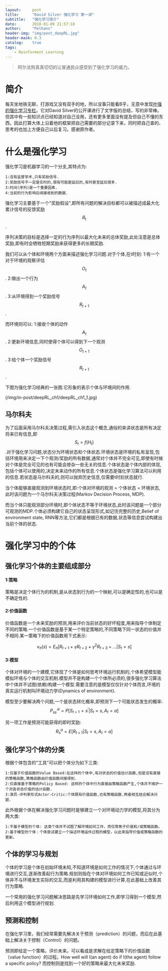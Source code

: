```yaml
---
layout:     post
title:      "David Silver 强化学习 第一讲" 
subtitle:   "强化学习简介"
date:       2018-01-09 21:57:18
author:     "Pelhans"
header-img: "img/post_deepRL.jpg"
header-mask: 0.3 
catalog:    true
tags:
    - Reinforment Learning
---
```



> 阿尔法狗真真切切的让普通民众感受到了强化学习的威力。

# 简介

每天坐地铁无聊，打游戏又没有双手的地，所以没事只能看B乎，无意中发现[叶强的强化学习专栏](https://zhuanlan.zhihu.com/reinforce)。它对David Silver的公开课进行了文字版的总结，写的非常棒。但其中有一些知识点已经知道对自己没用，还有更多里面没有提及但自己不懂的东西，因此打算大体上沿着他的框架把自己需要的部分记录下来，同时把自己查的、思考的也加上方便自己以后复习。感谢原作者。

# 什么是强化学习

强化学习是机器学习的一个分支,其特点为:

	1:没有监督学术,只有奖励信号.
	2:奖励信号不一定是实时的,很有可能是延后的,有时甚至延后很多.
	3:时间(序列)是一个重要因素.
	4:当前的行为影响后续接收到的数据.

强化学习主要基于一个"奖励假设",即所有问题的解决目标都可以被描述成最大化累计信号的反馈奖励$$R_t$$.

序列决策的目标是选择一定的行为序列以最大化未来的总体奖励,此处注意是总体奖励,即有时会牺牲短期奖励来获得更多的长期奖励.

我们可以从个体和环境两个方面来描述强化学习问题.对于个体,在t时刻:
	1:有一个对于环境的观察评估$$O_t$$.
	2:做出一个行为$$A_t$$.
	3:从环境得到一个奖励信号$$R_{t+1}$$.

而环境则可以:
	1:接收个体的动作$$A_t$$.
	2:更新环境信息,同时使得个体可以得到下一个观测$$O_{t+1}$$.
	3:给个体一个奖励信号$$R_{t+1}$$.

下图为强化学习经典的一张图.它形象的表示个体与环境间的作用.

(/img/in-post/deepRL_ch1/deepRL_ch1_1.jpg)

## 马尔科夫

为了后面采用马尔科夫决策过程,需引入状态这个概念,通俗的来讲状态是所有决定将来已有信息,即$$S_t = f(H_{t})$$.对于强化学习问题,状态分为环境状态和个体状态.环境状态是环境的私有呈现,包括环境用来决定一下个观测/奖励的所有数据,通常对个体并不完全可见,即使有时候对个体是完全可见的也有可能会掺杂一些无关的信息.个体状态是个体内部的体现,包括个体可以使用的,决定未来动作的所有信息.个体状态是强化学习算法可以利用的信息.若状态是马尔科夫的,则可以抛弃历史信息,仅需要t时刻状态就行.

当个体能够直接观测到环境状态时,即:个体对环境的观测 = 个体状态 = 环境状态,此时该问题为一个马尔科夫决策过程(Markov Decision Process, MDP).

而当个体只能观测部分环境时,即个体状态不等于环境状态,此时该问题是一个部分可观测的MDP.个体必须构建它自己的状态呈现形式,如记住完整的历史,Belief of environment state, RNN等方法,它们都是根据已有的数据,状态等信息尝试构建出当前个体的状态.

# 强化学习中的个体

## 强化学习个体的主要组成部分

#### 1:策略

策略是决定个体行为的机制,是从状态到行为的一个映射,可以是确定性的,也可以是不确定性的.

#### 2:价值函数

价值函数是一个未来奖励的预测,用来评价当前状态的好坏程度,用来指导个体制定不同的策略.一个价值函数是基于某一个特定策略的,不同策略下同一状态的价值并不相同.某一策略下的价值函数用下式表示:

$$ v_{\pi}(s) = E_{\pi}[R_{t+1} + \gamma R_{t+2} + \gamma^{2}R_{t+3} + \dots | S_{t} = s] $$

#### 3:模型

个体对环境的一个建模,它体现了个体是如何思考环境运行机制的,个体希望模型能模拟环境与个体的交互机制.模型并不是构建一个个体所必须的,很多强化学习算法中个体并不试图(依赖)构建一个模型.需要注意的是模型仅仅针对个体而言,环境的真实运行机制叫环境动力学(Dynamics of environment).

模型至少要解决两个问题,一个是状态转化概率,即预测下一个可能状态发生的概率:
$$ P_{ss^'}^{a} = P[S_{t+1} = s^{'} | S_{t} = s, A_{t} = a] $$

另一项工作是预测可能获得的即时奖励:
$$ R_{s}^{a} = E[R_{t+1} | S_{t} = s, A_{t} = a] $$

## 强化学习个体的分类

根据个体包含的"工具"可以把个体分为如下三类:

	1:仅基于价值函数的Value Based:在这样的个体中,有对状态的价值估计函数,但是没有直接的策略函数,策略函数由价值函数间接得到.
	2:仅直接基于策略的Policy Based: 这样的个体中行为直接由策略函数产生,个体并不维护一个对各状态价值的估计函数.
	3:演员-评判家形式Actor-Critic:个体既有价值函数,也有策略函数.两者相互结合解决问题.

此外根据个体在解决强化学习问题时是够建立一个对环境动力学的模型,将其分为两大类:

	1:不基于模型的个体: 这类个体并不试图了解环境如何工作，而仅聚焦于价值和/或策略函数。
	2:基于模型的个体：个体尝试建立一个描述环境运作过程的模型，以此来指导价值或策略函数的更新。

## 个体的学习与规划

个体的学习是个体在初始环境未知,不知道环境是如何工作的情况下,个体通过与环境进行交互,逐渐改善起行为策略.规划则指在个体对环境如何工作已知或近似时,个体并不与环境发生实际的交互,而是利用其构建的模型进行计算,在此基础上改善其行为策略.

一个常用的强化学习问题解决思路是先学习环境如何工作,即学习得到一个模型,然后利用这个模型进行规划.

## 预测和控制

在强化学习里，我们经常需要先解决关于预测（prediction）的问题，而后在此基础上解决关于控制（Control）的问题。

预测即给定一个策略，评价未来。可以看成是求解在给定策略下的价值函数（value function）的过程。How well will I(an agent) do if I(the agent) follow a specific policy? 而控制则是找到一个好的策略来最大化未来奖励.
